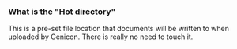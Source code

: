 ### What is the "Hot directory"

This is a pre-set file location that documents will be written to when uploaded by Genicon. There is really no need to touch it.
